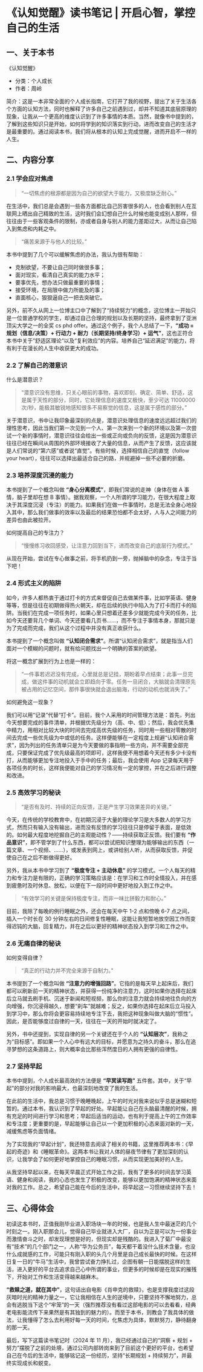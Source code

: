 # 《认知觉醒》读书笔记 | 开启心智，掌控自己的生活

## 一、关于本书

《认知觉醒》

- 分类：个人成长
- 作者：周岭

简介：这是一本非常全面的个人成长指南，它打开了我的视野，提出了关于生活各个方面的认知方法，同时也解释了许多自己之前遇到过，却并不知道其底层原理的现象，让我从一个更高的维度认识到了许多事情的本质。当然，就像书中提到的，了解到这些知识只是开始，如何将学到的知识落实到行动，进而改变自己的生活才是最重要的。通过阅读本书，我们将从根本的认知上完成觉醒，进而开启不一样的人生。

## 二、内容分享

### 2.1 学会应对焦虑

> “一切焦虑的根源都是因为自己的欲望大于能力，又极度缺乏耐心。”

在生活中，我们总是会遇到一些各方面都比自己厉害很多的人，也会看到别人在互联网上晒出自己精致的生活，这时我们会幻想自己什么时候也能变成别人那样，但往往由于一些客观条件的限制，亦或者自身与别人的能力差距过大，从而让自己陷入到焦虑和内耗之中。

> “痛苦来源于与他人的比较。”

本书中提到了几个可以缓解焦虑的办法，我认为很有帮助：

- 克制欲望，不要让自己同时做很多事；
- 面对现实，看清自己真实的能力水平；
- 要事优先，想办法只做最重要的事情；
- 接受环境，在局限中做力所能及的事；
- 直面核心，狠狠逼自己一把去突破它。

另外，前不久从网上一位博主口中了解到了“持续努力”的概念，这位博主一开始只是一位普通学校的学生，却通过自己合理的规划以及长期的坚持，最终拿到了亚洲顶尖大学之一的全奖 cs phd offer。通过这个例子，我个人总结了一下，**“成功 = 规划（信息/决策）+ 行动力 + 耐力（长期坚持/终身学习）+ 运气”**，这也正符合本书中关于”舒适区理论“以及“复利效应”的内容。培养自己“延迟满足”的能力，将有利于在漫长的人生中收获更大的成功。

### 2.2 了解自己的潜意识

什么是潜意识？

> “潜意识没有思维，只关心眼前的事物，喜欢即刻、确定、简单、舒适，这是属于天性的部分，同时，它处理信息的速度又极快，至少可达 11000000 次/秒，能极其敏锐地感知很多不易察觉的信息，这是属于感性的部分。”

关于潜意识，书中让我印象最深刻的点是，潜意识处理信息的速度远远超过我们的理性思考，因此当我们第一次见到一个人、第一次来到一个新的环境以及第一次尝试一个新的事情时，潜意识往往会给出一些或正向或负向的反馈，这是因为潜意识往往已经在瞬间从周围的外部环境接收了大量的信息，从而产生了反馈，这应该就是人们常说的“第六感”或者说“直觉”。有些时候，选择相信自己的直觉（follow your heart），往往可以选择出最适合自己的路，并规避掉一些不必要的折磨。

### 2.3 培养深度沉浸的能力

本书提到了一个概念叫做 **“身心分离模式”**，即我们常说的走神（身体在做 A 事情，脑子里却在想 B 事情）。据我观察，一个人所谓的学习能力，在很大程度上取决于其深度沉浸（专注）的能力。如果我们在做一件事情时，总是无法全身心地投入其中，那么我们做事的效率以及最后的结果恐怕都不会太好，人与人之间能力的差异也由此被拉开。

如何提高自己的专注力？

> “慢慢练习收回感受，让注意力回到当下，进而改变自己的底层行为模式。”

从现在开始，尝试在专心做事之前，将手机扔到一旁，抛掉脑中的杂念，专注于当下吧！

### 2.4 形式主义的陷阱

如今，许多人都热衷于通过打卡的方式来督促自己去做某件事，比如学英语、健身等等，但是往往在初期做得热火朝天，却在后续的执行中陷入为了打卡而打卡的陷阱。当我们在完成一项任务时，如果心里只想着还差多少就能完成今天的任务，比如今天还要背几个单词、今天还要看几页书……，而不专注于事情本身，那就只是为了完成而完成，我们从这个过程中并没有真正收获什么。

本书提到了一个概念叫做 **“认知闭合需求”**。所谓“认知闭合需求”，就是指当人们面对一个模糊的问题时，就有给问题找出一个明确的答案的欲望。

将这一概念扩展到行为上也是一样的：

> “一件事若迟迟没有完成，心里就总是记挂，期盼着早点结束；此事一旦完成，做这件事的动机就会立即趋向于零。任务一旦闭合，大脑就会清理原先被占用的记忆空间，那件事很快就会退出脑海，行动的动机也就消失了。”

如何避免这一现象？

我们可以用“记录”代替“打卡”。目前，我个人采用的时间管理方法是：首先，列出今天想要完成的事件清单，并根据优先级分为（高、中、低）；然后，我会优先集中精力，用相对比较大块的时间去完成高优先级的任务，同时用一些相对零散的时间去完成一些优先级为中或低的任务。这样便能够在一定程度上规避“认知闭合需求”，因为列出的任务清单只是为今天要做的事指明一些方向，并不需要全部完成，只要保证完成了优先级最高的项即可，这样我便不用想着今天还有多少卡没有打，从而能够更加专注地投入于手中的任务；最后，我会使用 App 记录每天用于各项任务的时长，这样我便能对自己的学习情况有一定的掌控，并在之后进行调整和改进。

### 2.5 高效学习的秘诀

> “是否有及时、持续的正向反馈，正是产生学习效果差异的关键。”

今天，在传统的学校教育中，在初期沉浸于大量的理论学习是大多数人的学习方式，然而只有输入没有输出，进而没有反馈的学习往往只是停留于表面，是低效的。如何最大程度地挖掘自己的主观能动性？——持续获取正反馈。我们要有 **“作品意识”**，即不管学到了什么东西，都可以尝试把知识整理为能够输出的东西（一篇文章、一个视频、……），或发表到网上，或讲给别人听，从而获取反馈，并促使自己在之后不断做得更好。

另外，我从本书中学习到了 **“极度专注 + 主动休息”** 的学习模式。一个人每天的精力和专注力是有限的，正确的学习策略应该是：在学习和工作时全情投入，并在感到疲惫时及时休息、放松，以便在下一段时间中更好地投入到工作之中。

> “有效学习的关键是保持极度专注，而非一味比拼毅力和耐心。”

目前，我除了每晚的例行睡眠之外，还会在每天中午 1-2 点和傍晚 6-7 点之间，插入一个时长在 30 分钟左右的日间修复性睡眠，这能让我短暂地放空因工作而变得迟钝的大脑，回复精力，并在之后以更好的精神状态投入到学习和工作之中。

### 2.6 无痛自律的秘诀

如何变得自律？

> “真正的行动力并不完全来源于自制力。”

本书提到了一个概念叫做 **“注意力的增强回路”**。它指的是每天早上起床后，我们都可以刷新前一天的精神状态，并获得一份纯净的注意力，这时如果你选择在起床后立马就去刷手机、沉迷于新闻和短视频，那么你的注意力就会持续地往负向的方向增强，你沉浸得越久，想要“刹车”就越难；反之，如果你选择在起床后立马投入到学习中，那么你将会更容易持续地专注下去，我把这种现象叫做大脑的“惯性”。因此，是否能够度过自律的一天，往往在一天的开始时就决定了。

另外，书中还提到，实现自律的另一个关键还在于个人的 **“认知层次”**，我称之为“目标感”。即如果一个人心中有远大的目标，并愿意为之持久的奋斗，那么在追寻梦想的这条道路上，则大概率会比那些浑然度日的人拥有更强的自律性。

### 2.7 坚持早起

本书中提到，个人成长最高效的方法便是 **“早冥读写跑”** 五件套。其中，关于“早起”的部分对我的影响最大，也最深刻地改变了我的生活。

在此前的生活中，我总是习惯于晚睡晚起，上午的时光对我来说似乎总是迷糊和短暂的。通过本书，我认识到了早起的好处。早起能让自己在头脑最清醒的时候，拥有充足的时间进行学习和思考；早起后适当的运动，也有利于提高上午的工作效率和专注度；更重要的是，早起能够让自己以一个更加积极的心态来面对新的一天，减缓焦虑等负面情绪。

为了实现我的“早起计划”，我还特意去阅读了相关的书籍，这里推荐两本书：《早起的奇迹》和《睡眠革命》。这两本书让我对人体的昼夜节律有了更加深刻的认识，让我学会了如何更好地掌控自己的睡眠习惯，从而实现更加美好的人生。

从我坚持早起以来，在每天早晨正式开始工作之前，我有了更多的时间去学习英语、健身和阅读，我的心态也发生了积极的改变，能够以更加饱满的精神状态来面对我的工作。总之，希望自己能在今后的生活中，将早起这一习惯继续坚持下去！

## 三、心得体会

初读这本书时，正值我刚毕业进入职场块一年的时候，也是我人生中最迷茫的几个时刻之一。刚入职那会儿，觉得自己毕业就进入大厂，自以为正是可以为一份事业而激情奋斗之时，却发现理想是好的，但现实却是残酷的。我进入了菊厂中最没有“技术”的几个部门之一，人称“华为公务员”，每天都干着没什么技术含量，也没什么成就感的工作，可能只有刚入职的头几个月里是自己成长最快的时候。在这样日复一日的“牛马”生活中，我曾尝试奋力挣扎过，企图有朝一日能摆脱这样的生活，进入更好的平台去追求自己心中所谓的事业，但更多的时候却是在现实的摧残下，开始对工作和生活变得越来越麻木。

**“救赎之道，就在其中”**，这句话出自电影《肖申克的救赎》，也是支撑我度过这段灰暗时光的精神力量之一，它让我相信在人生的逆境中，只要坚持不懈地努力，总会有逃脱当下这个“牢笼”的一天（强烈推荐没有看过这部电影的可以去看看，经典老电影能流传下来果然是有其独到的魅力的）。而至于本书，则教会了我具体的做法，让我懂得了怎么去利用好每一天的时间，化焦虑为具体，默默努力，静待翻身的那一天。

最后，写下这篇读书笔记时（2024 年 11 月），我已经通过自己的“洞察 + 规划 + 努力”摆脱了之前的处境，通过公司内部转岗来到了目前这个更好的平台，也希望自己在今后的生活中，能够铭记这一份经历，坚持“长期规划 + 持续努力”，并最终实现成长和蜕变。

